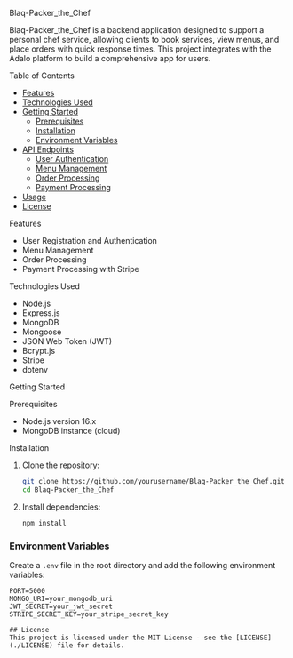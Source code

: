 Blaq-Packer_the_Chef

Blaq-Packer_the_Chef is a backend application designed to support a
personal chef service, allowing clients to book services, view menus,
and place orders with quick response times. This project integrates
with the Adalo platform to build a comprehensive app for users.

Table of Contents
- [Features](#features)
- [Technologies Used](#technologies-used)
- [Getting Started](#getting-started)
  - [Prerequisites](#prerequisites)
  - [Installation](#installation)
  - [Environment Variables](#environment-variables)
- [API Endpoints](#api-endpoints)
  - [User Authentication](#user-authentication)
  - [Menu Management](#menu-management)
  - [Order Processing](#order-processing)
  - [Payment Processing](#payment-processing)
- [Usage](#usage)
- [License](#license)  

Features
- User Registration and Authentication
- Menu Management
- Order Processing
- Payment Processing with Stripe

Technologies Used
- Node.js
- Express.js
- MongoDB
- Mongoose
- JSON Web Token (JWT)
- Bcrypt.js
- Stripe
- dotenv

Getting Started

Prerequisites
- Node.js version 16.x
- MongoDB instance (cloud)

Installation
1. Clone the repository:
    ```sh
    git clone https://github.com/yourusername/Blaq-Packer_the_Chef.git
    cd Blaq-Packer_the_Chef
    ```

2. Install dependencies:
    ```sh
    npm install
    ```

### Environment Variables
Create a `.env` file in the root directory and add the following environment variables:
```env
PORT=5000
MONGO_URI=your_mongodb_uri
JWT_SECRET=your_jwt_secret
STRIPE_SECRET_KEY=your_stripe_secret_key

## License
This project is licensed under the MIT License - see the [LICENSE](./LICENSE) file for details.
